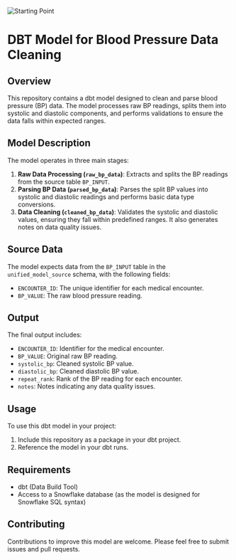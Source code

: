 ![Starting Point](<img width="651" alt="image" src="https://github.com/pikki/unifiedmodel/assets/5861934/d4035df8-5336-4f56-a6bf-a2e7b51f7e5a">)

# DBT Model for Blood Pressure Data Cleaning

## Overview
This repository contains a dbt model designed to clean and parse blood pressure (BP) data. The model processes raw BP readings, splits them into systolic and diastolic components, and performs validations to ensure the data falls within expected ranges.

## Model Description
The model operates in three main stages:
1. **Raw Data Processing (`raw_bp_data`)**: Extracts and splits the BP readings from the source table `BP_INPUT`.
2. **Parsing BP Data (`parsed_bp_data`)**: Parses the split BP values into systolic and diastolic readings and performs basic data type conversions.
3. **Data Cleaning (`cleaned_bp_data`)**: Validates the systolic and diastolic values, ensuring they fall within predefined ranges. It also generates notes on data quality issues.

## Source Data
The model expects data from the `BP_INPUT` table in the `unified_model_source` schema, with the following fields:
- `ENCOUNTER_ID`: The unique identifier for each medical encounter.
- `BP_VALUE`: The raw blood pressure reading.

## Output
The final output includes:
- `ENCOUNTER_ID`: Identifier for the medical encounter.
- `BP_VALUE`: Original raw BP reading.
- `systolic_bp`: Cleaned systolic BP value.
- `diastolic_bp`: Cleaned diastolic BP value.
- `repeat_rank`: Rank of the BP reading for each encounter.
- `notes`: Notes indicating any data quality issues.

## Usage
To use this dbt model in your project:
1. Include this repository as a package in your dbt project.
2. Reference the model in your dbt runs.

## Requirements
- dbt (Data Build Tool)
- Access to a Snowflake database (as the model is designed for Snowflake SQL syntax)

## Contributing
Contributions to improve this model are welcome. Please feel free to submit issues and pull requests.

